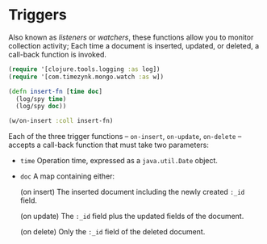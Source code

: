 # Triggers

Also known as *listeners* or *watchers*, these functions allow you to monitor collection activity; Each time a document is inserted, updated, or deleted, a call-back function is invoked.

```clojure
(require '[clojure.tools.logging :as log])
(require '[com.timezynk.mongo.watch :as w])

(defn insert-fn [time doc]
  (log/spy time)
  (log/spy doc))

(w/on-insert :coll insert-fn)
```

Each of the three trigger functions &ndash; `on-insert`, `on-update`, `on-delete` &ndash; accepts a call-back function that must take two parameters:

* `time` Operation time, expressed as a `java.util.Date` object.
* `doc` A map containing either:

  (on insert) The inserted document including the newly created `:_id` field.

  (on update) The `:_id` field plus the updated fields of the document.

  (on delete) Only the `:_id` field of the deleted document.
